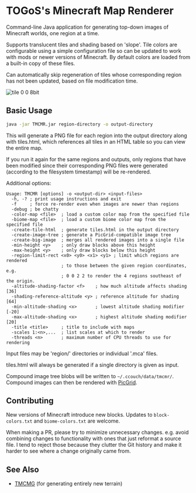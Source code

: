 # TOGoS's Minecraft Map Renderer

Command-line Java application for generating top-down images of Minecraft worlds, one region at a time.

Supports translucent tiles and shading based on 'slope'.
Tile colors are configurable using a simple configuration file so can be updated to work with mods or newer versions of Minecraft.
By default colors are loaded from a built-in copy of these files.

Can automatically skip regeneration of tiles whose corresponding region has not been updated, based on file modification time.

![tile 0 0 8bit](https://github.com/user-attachments/assets/de895cf1-f939-4f65-b72b-2ac844030b3b)

## Basic Usage

```sh
java -jar TMCMR.jar region-directory -o output-directory
```

This will generate a PNG file for each region into the output directory along with tiles.html, which references all tiles in an HTML table so you can view the entire map.

If you run it again for the same regions and outputs, only regions that have been modified since their corresponding PNG files were generated (according to the filesystem timestamp) will be re-rendered.

Additional options:

```
Usage: TMCMR [options] -o <output-dir> <input-files>
  -h, -? ; print usage instructions and exit
  -f     ; force re-render even when images are newer than regions
  -debug ; be chatty
  -color-map <file>  ; load a custom color map from the specified file
  -biome-map <file>  ; load a custom biome color map from the specified file
  -create-tile-html  ; generate tiles.html in the output directory
  -create-image-tree ; generate a PicGrid-compatible image tree
  -create-big-image  ; merges all rendered images into a single file
  -min-height <y>    ; only draw blocks above this height
  -max-height <y>    ; only draw blocks below this height
  -region-limit-rect <x0> <y0> <x1> <y1> ; limit which regions are rendered
                     ; to those between the given region coordinates, e.g.
                     ; 0 0 2 2 to render the 4 regions southeast of the origin.
  -altitude-shading-factor <f>    ; how much altitude affects shading [36]
  -shading-reference-altitude <y> ; reference altitude for shading [64]
  -min-altitude-shading <x>       ; lowest altitude shading modifier [-20]
  -max-altitude-shading <x>       ; highest altitude shading modifier [20]
  -title <title>     ; title to include with maps
  -scales 1:<n>,...  ; list scales at which to render
  -threads <n>       ; maximum number of CPU threads to use for rendering
```

Input files may be 'region/' directories or individual '.mca' files.

tiles.html will always be generated if a single directory is given as input.

Compound image tree blobs will be written to `~/.ccouch/data/tmcmr/`.
Compound images can then be rendered with [PicGrid](https://github.com/TOGoS/PicGrid).

## Contributing

New versions of Minecraft introduce new blocks.
Updates to `block-colors.txt` and `biome-colors.txt` are welcome.

When making a PR, please try to minimize unnecessary changes.
e.g. avoid combining changes to functionality with ones that just reformat a source file.
I tend to reject those because they clutter the Git history and make it harder to see where a change originally came from.

## See Also

- [TMCMG](//github.com/TOGoS/TMCMG/) (for generating entirely new terrain)
